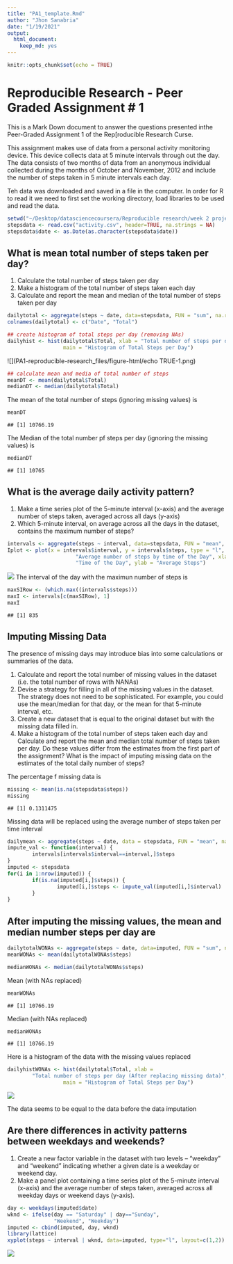 ```yaml
---
title: "PA1_template.Rmd"
author: "Jhon Sanabria"
date: "1/19/2021"
output: 
  html_document: 
    keep_md: yes
---
```



```r
knitr::opts_chunk$set(echo = TRUE)
```

# Reproducible Research - Peer Graded Assignment # 1


This is a Mark Down document to answer the questions presented inthe Peer-Graded Assignment 1 of the Rep[roducible Research Curse.

This assignment makes use of data from a personal activity monitoring device. This device collects data at 5 minute intervals through out the day. The data consists of two months of data from an anonymous individual collected during the months of October and November, 2012 and include the number of steps taken in 5 minute intervals each day.

Teh data was downloaded and saved in a file in the computer. In order for R to read it we need to first set the working directory, load libraries to be used and read the data. 


```r
setwd("~/Desktop/datasciencecoursera/Reproducible research/week 2 project")
stepsdata <- read.csv("activity.csv", header=TRUE, na.strings = NA)
stepsdata$date <- as.Date(as.character(stepsdata$date))
```

## What is mean total number of steps taken per day?

1.	Calculate the total number of steps taken per day
2.	Make a histogram of the total number of steps taken each day
3.	Calculate and report the mean and median of the total number of steps taken per day


```r
dailytotal <- aggregate(steps ~ date, data=stepsdata, FUN = "sum", na.rm = TRUE)
colnames(dailytotal) <- c("Date", "Total")

## create histogram of total steps per day (removing NAs)
dailyhist <- hist(dailytotal$Total, xlab = "Total number of steps per day",
                  main = "Histogram of Total Steps per Day")
```

![](PA1-reproducible-research_files/figure-html/echo TRUE-1.png)<!-- -->

```r
## calculate mean and media of total number of steps
meanDT <- mean(dailytotal$Total)
medianDT <- median(dailytotal$Total)
```


The mean of the total number of steps (ignoring missing values) is

```r
meanDT
```

```
## [1] 10766.19
```

The Median of the total number pf steps per day (ignoring the missing values) is

```r
medianDT
```

```
## [1] 10765
```

## What is the average daily activity pattern?
1.	Make a time series plot of the 5-minute interval (x-axis) and the average number of steps taken, averaged across all days (y-axis)
2.	Which 5-minute interval, on average across all the days in the dataset, contains the maximum number of steps?

```r
intervals <- aggregate(steps ~ interval, data=stepsdata, FUN = "mean", na.rm = TRUE)
Iplot <- plot(x = intervals$interval, y = intervals$steps, type = "l", main =
                      "Average number of steps by time of the Day", xlab = 
                      "Time of the Day", ylab = "Average Steps")
```

![](PA1-reproducible-research_files/figure-html/unnamed-chunk-5-1.png)<!-- -->
The interval of the day with the maximun number of steps is 

```r
maxSIRow <- (which.max((intervals$steps)))
maxI <- intervals[c(maxSIRow), 1]
maxI
```

```
## [1] 835
```
## Imputing Missing Data
The presence of missing days may introduce bias into some calculations or summaries of the data.
1.	Calculate and report the total number of missing values in the dataset (i.e. the total number of rows with NANAs)
2.	Devise a strategy for filling in all of the missing values in the dataset. The strategy does not need to be sophisticated. For example, you could use the mean/median for that day, or the mean for that 5-minute interval, etc.
3.	Create a new dataset that is equal to the original dataset but with the missing data filled in.
4.	Make a histogram of the total number of steps taken each day and Calculate and report the mean and median total number of steps taken per day. Do these values differ from the estimates from the first part of the assignment? What is the impact of imputing missing data on the estimates of the total daily number of steps?

The percentage f missing data is

```r
missing <- mean(is.na(stepsdata$steps))
missing
```

```
## [1] 0.1311475
```

Missing data will be replaced using the average number of steps taken per time interval


```r
dailymean <- aggregate(steps ~ date, data = stepsdata, FUN = "mean", na.rm = TRUE)
impute_val <- function(interval) {
        intervals[intervals$interval==interval,]$steps
}
imputed <- stepsdata
for(i in 1:nrow(imputed)) {
        if(is.na(imputed[i,]$steps)) {
                imputed[i,]$steps <- impute_val(imputed[i,]$interval)
        }
}
```

## After imputing the missing values, the mean and median number steps per day are

```r
dailytotalWONAs <- aggregate(steps ~ date, data=imputed, FUN = "sum", na.rm = TRUE)
meanWONAs <- mean(dailytotalWONAs$steps)
```


```r
medianWONAs <- median(dailytotalWONAs$steps)
```
Mean (with NAs replaced)

```r
meanWONAs
```

```
## [1] 10766.19
```
Median (with NAs replaced)

```r
medianWONAs
```

```
## [1] 10766.19
```

Here is a histogram of the data with the missing values replaced

```r
dailyhistWONAs <- hist(dailytotal$Total, xlab = 
        "Total number of steps per day (After replacing missing data)",
                  main = "Histogram of Total Steps per Day")
```

![](PA1-reproducible-research_files/figure-html/unnamed-chunk-13-1.png)<!-- -->

The data seems to be equal to the data before the data imputation


## Are there differences in activity patterns between weekdays and weekends?

1.	Create a new factor variable in the dataset with two levels – “weekday” and “weekend” indicating whether a given date is a weekday or weekend day.
2.	Make a panel plot containing a time series plot of the 5-minute interval (x-axis) and the average number of steps taken, averaged across all weekday days or weekend days (y-axis).


```r
day <- weekdays(imputed$date)
wknd <- ifelse(day == "Saturday" | day=="Sunday", 
               "Weekend", "Weekday")
imputed <- cbind(imputed, day, wknd)
library(lattice)
xyplot(steps ~ interval | wknd, data=imputed, type="l", layout=c(1,2))
```

![](PA1-reproducible-research_files/figure-html/unnamed-chunk-14-1.png)<!-- -->



